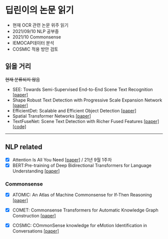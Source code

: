 # 딥린이의 논문 읽기

- 현재 OCR 관련 논문 위주 읽기
- 2021/09/10 NLP 공부중
- 2021/10 Commonsense 
- IEMOCAP데이터 분석
- COSMIC 적용 방안 검토




## 읽을 거리

~~현재 분류되지 않음~~

- SEE: Towards Semi-Supervised End-to-End Scene Text Recognition [[paper]](https://arxiv.org/pdf/1712.05404.pdf) 
- Shape Robust Text Detection with Progressive Scale Expansion Network [[paper]](https://arxiv.org/pdf/1903.12473.pdf)
- EfficientDet: Scalable and Efficient Object Detection [[paper]](https://arxiv.org/pdf/1911.09070.pdf)
- Spatial Transformer Networks [[paper]](https://arxiv.org/pdf/1506.02025.pdf)
- TextFuseNet: Scene Text Detection with Richer Fused Features [[paper]](https://www.ijcai.org/Proceedings/2020/0072.pdf) [[code]](https://github.com/ying09/TextFuseNet)
___
## NLP related

- [x] Attention Is All You Need [[paper]](https://arxiv.org/pdf/1706.03762.pdf) / 21년 9월 1주차
- [x] BERT:Pre-training of Deep Bidirectional Transformers for Language Understanding [[paper]](https://arxiv.org/pdf/1810.04805.pdf)

### Commonsense
- [x] ATOMIC: An Atlas of Machine Commonsense for If-Then Reasoning [[paper]](https://arxiv.org/abs/1811.00146)
- [x] COMET: Commonsense Transformers for Automatic Knowledge Graph Construction [[paper]](https://arxiv.org/abs/1906.05317)
- [x] COSMIC: COmmonSense knowledge for eMotion Identification in Conversations [[paper]](https://arxiv.org/abs/2010.02795)


